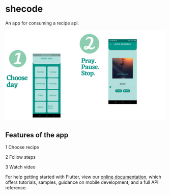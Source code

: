 # shecode

An app for consuming a recipe api.


![Screens](https://github.com/maqamylee0/Rosary-App/blob/master/Choose%20day%20(1).png)

## Features of the app
 
 1 Choose recipe

 2 Follow steps 
 
 3 Watch video 

For help getting started with Flutter, view our
[online documentation](https://flutter.dev/docs), which offers tutorials,
samples, guidance on mobile development, and a full API reference.
